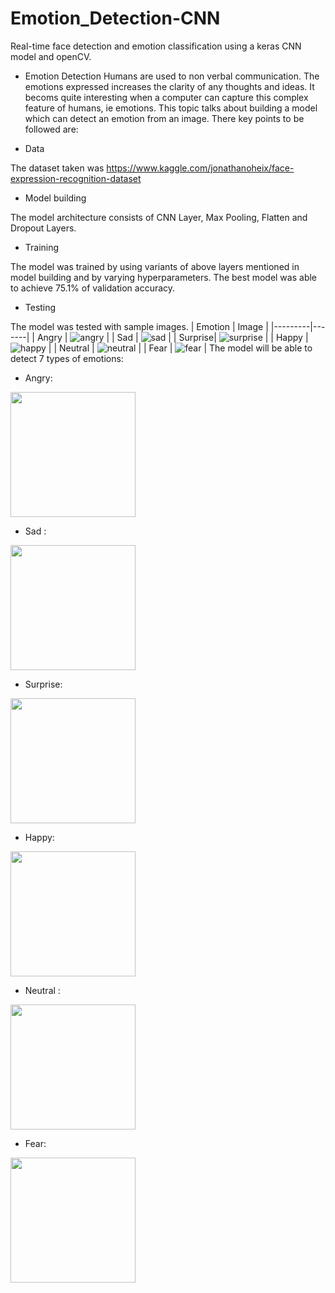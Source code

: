 # Emotion_Detection-CNN
Real-time face detection and emotion classification using a keras CNN model and openCV.


- Emotion Detection
Humans are used to non verbal communication. The emotions expressed increases the clarity of any thoughts and ideas. It becoms quite interesting when a computer can capture this complex feature of humans, ie emotions. This topic talks about building a model which can detect an emotion from an image. There key points to be followed are:

- Data 

The dataset taken was https://www.kaggle.com/jonathanoheix/face-expression-recognition-dataset


- Model building

The model architecture consists of CNN Layer, Max Pooling, Flatten and Dropout Layers.

- Training

The model was trained by using variants of above layers mentioned in model building and by varying hyperparameters. The best model was able to achieve 75.1% of validation accuracy.

- Testing

The model was tested with sample images.
| Emotion | Image |
|---------|-------|
| Angry   | ![angry](https://github.com/Bouchnak-Maher/Emotion_Detection-CNN/assets/94197705/12ec5aec-aa3f-430d-bc69-9f7ed6425413) |
| Sad     | ![sad](https://github.com/Bouchnak-Maher/Emotion_Detection-CNN/assets/94197705/35980614-cba7-4367-a338-a6bf59fcbf3c) |
| Surprise| ![surprise](https://github.com/Bouchnak-Maher/Emotion_Detection-CNN/assets/94197705/d52130a7-8333-4e28-9554-e53f470d6c7b) |
| Happy   | ![happy](https://github.com/Bouchnak-Maher/Emotion_Detection-CNN/assets/94197705/2dcb8110-fc5e-4df2-9019-c7dc16389a63) |
| Neutral | ![neutral](https://github.com/Bouchnak-Maher/Emotion_Detection-CNN/assets/94197705/d8765534-9790-46d7-91ba-95daed8c3656) |
| Fear    | ![fear](https://github.com/Bouchnak-Maher/Emotion_Detection-CNN/assets/94197705/8a8bdd24-bad7-4511-a388-53bb64cb9d28) |
The model will be able to detect 7 types of emotions:
- Angry:
<img src="https://github.com/Bouchnak-Maher/Emotion_Detection-CNN/assets/94197705/12ec5aec-aa3f-430d-bc69-9f7ed6425413" width="200" height="200">



- Sad : 
 <img src="https://github.com/Bouchnak-Maher/Emotion_Detection-CNN/assets/94197705/35980614-cba7-4367-a338-a6bf59fcbf3c" width="200" height="200">




- Surprise:
<img src="https://github.com/Bouchnak-Maher/Emotion_Detection-CNN/assets/94197705/d52130a7-8333-4e28-9554-e53f470d6c7b" width="200" height="200">


- Happy:
<img src="https://github.com/Bouchnak-Maher/Emotion_Detection-CNN/assets/94197705/2dcb8110-fc5e-4df2-9019-c7dc16389a63" width="200" height="200">



- Neutral :
 <img src="https://github.com/Bouchnak-Maher/Emotion_Detection-CNN/assets/94197705/d8765534-9790-46d7-91ba-95daed8c3656" width="200" height="200">




- Fear:

<img src="https://github.com/Bouchnak-Maher/Emotion_Detection-CNN/assets/94197705/8a8bdd24-bad7-4511-a388-53bb64cb9d28" width="200" height="200">


 


